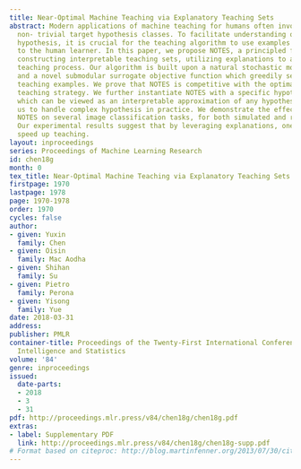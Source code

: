 ```yaml
---
title: Near-Optimal Machine Teaching via Explanatory Teaching Sets
abstract: Modern applications of machine teaching for humans often involve domain-specific,
  non- trivial target hypothesis classes. To facilitate understanding of the target
  hypothesis, it is crucial for the teaching algorithm to use examples which are interpretable
  to the human learner. In this paper, we propose NOTES, a principled framework for
  constructing interpretable teaching sets, utilizing explanations to accelerate the
  teaching process. Our algorithm is built upon a natural stochastic model of learners
  and a novel submodular surrogate objective function which greedily selects interpretable
  teaching examples. We prove that NOTES is competitive with the optimal explanation-based
  teaching strategy. We further instantiate NOTES with a specific hypothesis class,
  which can be viewed as an interpretable approximation of any hypothesis class, allowing
  us to handle complex hypothesis in practice. We demonstrate the effectiveness of
  NOTES on several image classification tasks, for both simulated and real human learners.
  Our experimental results suggest that by leveraging explanations, one can significantly
  speed up teaching.
layout: inproceedings
series: Proceedings of Machine Learning Research
id: chen18g
month: 0
tex_title: Near-Optimal Machine Teaching via Explanatory Teaching Sets
firstpage: 1970
lastpage: 1978
page: 1970-1978
order: 1970
cycles: false
author:
- given: Yuxin
  family: Chen
- given: Oisin
  family: Mac Aodha
- given: Shihan
  family: Su
- given: Pietro
  family: Perona
- given: Yisong
  family: Yue
date: 2018-03-31
address: 
publisher: PMLR
container-title: Proceedings of the Twenty-First International Conference on Artificial
  Intelligence and Statistics
volume: '84'
genre: inproceedings
issued:
  date-parts:
  - 2018
  - 3
  - 31
pdf: http://proceedings.mlr.press/v84/chen18g/chen18g.pdf
extras:
- label: Supplementary PDF
  link: http://proceedings.mlr.press/v84/chen18g/chen18g-supp.pdf
# Format based on citeproc: http://blog.martinfenner.org/2013/07/30/citeproc-yaml-for-bibliographies/
---
```

